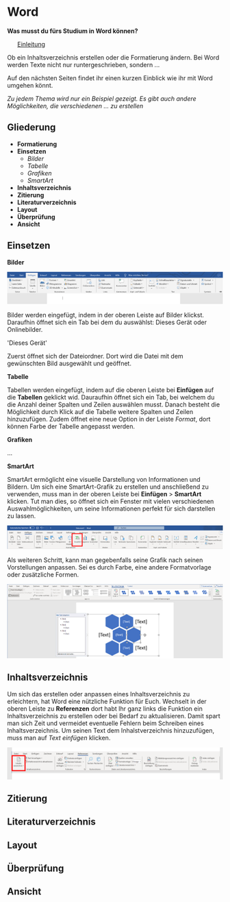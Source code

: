 # Word

**Was musst du fürs Studium in Word können?**
<ul><u>Einleitung</u></ul>

Ob ein Inhaltsverzeichnis erstellen oder die Formatierung ändern. Bei Word werden Texte nicht nur runtergeschrieben, sondern ...

Auf den nächsten Seiten findet ihr einen kurzen Einblick wie ihr mit Word umgehen könnt. 

*Zu jedem Thema wird nur ein Beispiel gezeigt. Es gibt auch andere Möglichkeiten, die verschiedenen ... zu erstellen*

## Gliederung

- **Formatierung**
- **Einsetzen**
    -   *Bilder*
    -   *Tabelle*
    -   *Grafiken*
    -   *SmartArt*
- **Inhaltsverzeichnis**
- **Zitierung**
- **Literaturverzeichnis**
- **Layout**
- **Überprüfung**
- **Ansicht**

## Einsetzen
**Bilder**

![alt](bilder/word-einfuegen.png)

Bilder werden eingefügt, indem in der oberen Leiste auf Bilder klickst. Daraufhin öffnet sich ein Tab bei dem du auswählst: Dieses Gerät oder Onlinebilder. 

'Dieses Gerät'

Zuerst öffnet sich der Dateiordner. Dort wird die Datei mit dem gewünschten Bild ausgewählt und geöffnet. 

**Tabelle**

Tabellen werden eingefügt, indem auf die oberen Leiste bei **Einfügen** auf die **Tabellen** geklickt wid. Dauraufhin öffnet sich ein Tab, bei welchem du die Anzahl deiner Spalten und Zeilen auswählen musst.
Danach besteht die Möglichkeit durch Klick auf die Tabelle weitere Spalten und Zeilen hinzuzufügen. Zudem öffnet eine neue Option in der Leiste *Format*, dort können Farbe der Tabelle angepasst werden.

**Grafiken**

...

**SmartArt**

SmartArt ermöglicht eine visuelle Darstellung von Informationen und Bildern. Um sich eine SmartArt-Grafik zu erstellen und anschließend zu verwenden, muss man in der oberen Leiste bei **Einfügen** > **SmartArt** klicken. Tut man dies, so öffnet sich ein Fenster mit vielen verschiedenen Auswahlmöglichkeiten, um seine Informationen perfekt für sich darstellen zu lassen.

![alt](bilder/SmartArt.PNG)

Als weiteren Schritt, kann man gegebenfalls seine Grafik nach seinen Vorstellungen anpassen. 
Sei es durch Farbe, eine andere Formatvorlage oder zusätzliche Formen. 

![alt](bilder/SmartArt-Design.PNG)


## Inhaltsverzeichnis

Um sich das erstellen oder anpassen eines Inhaltsverzeichnis zu erleichtern, hat Word eine nützliche Funktion für Euch.
Wechselt in der oberen Leiste zu **Referenzen** dort habt Ihr ganz links die Funktion ein Inhaltsverzeichnis zu erstellen oder bei Bedarf zu aktualisieren. Damit spart man sich Zeit und vermeidet eventuelle Fehlern beim Schreiben eines Inhaltsverzeichnis. Um seinen Text dem Inhalstverzeichnis hinzuzufügen, muss man auf *Text einfügen* klicken. 

![alt](bilder/Inhaltsverzeichnis1.PNG)

## Zitierung

## Literaturverzeichnis

## Layout

## Überprüfung

## Ansicht
